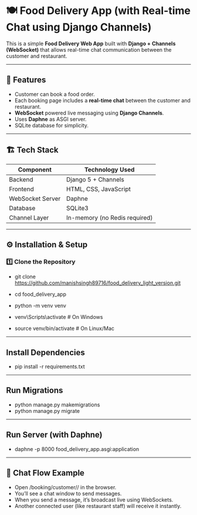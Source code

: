 # 🍽️ Food Delivery App (with Real-time Chat using Django Channels)

This is a simple **Food Delivery Web App** built with **Django + Channels (WebSocket)** that allows real-time chat communication between the customer and restaurant.

---
## 🚀 Features

- Customer can book a food order.
- Each booking page includes a **real-time chat** between the customer and restaurant.
- **WebSocket** powered live messaging using **Django Channels**.
- Uses **Daphne** as ASGI server.
- SQLite database for simplicity.

---

## 🏗️ Tech Stack

| Component | Technology Used |
|------------|----------------|
| Backend | Django 5 + Channels |
| Frontend | HTML, CSS, JavaScript |
| WebSocket Server | Daphne |
| Database | SQLite3 |
| Channel Layer | In-memory (no Redis required) |

---

## ⚙️ Installation & Setup

### 1️⃣ Clone the Repository
- git clone https://github.com/manishsingh89716/food_delivery_light_version.git
- cd food_delivery_app

- python -m venv venv
- venv\Scripts\activate       # On Windows
- source venv/bin/activate    # On Linux/Mac

---
## Install Dependencies

- pip install -r requirements.txt

---

## Run Migrations

- python manage.py makemigrations
- python manage.py migrate

---

## Run Server (with Daphne)

- daphne -p 8000 food_delivery_app.asgi:application

---

## 💬 Chat Flow Example

- Open /booking/customer/<id>/ in the browser.
- You’ll see a chat window to send messages.
- When you send a message, it’s broadcast live using WebSockets.
- Another connected user (like restaurant staff) will receive it instantly.
